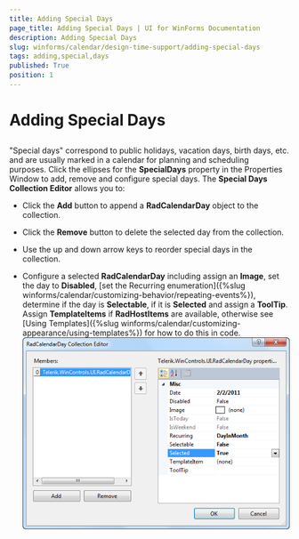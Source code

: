 ```yaml
---
title: Adding Special Days
page_title: Adding Special Days | UI for WinForms Documentation
description: Adding Special Days
slug: winforms/calendar/design-time-support/adding-special-days
tags: adding,special,days
published: True
position: 1
---
```


# Adding Special Days



## 

"Special days" correspond to public holidays, vacation days, birth days, etc. and are usually marked in a calendar for planning and scheduling purposes. Click the ellipses for the __SpecialDays__ property in the Properties Window to add, remove and configure special days. The __Special Days Collection Editor__ allows you to: 

* Click the __Add__ button to append a __RadCalendarDay__ object to the collection.
            

* Click the __Remove__ button to delete the selected day from the collection.
            

* Use the up and down arrow keys to reorder special days in the collection. 

* Configure a selected __RadCalendarDay__ including assign an __Image__, set the day to __Disabled__, [set the Recurring enumeration]({%slug winforms/calendar/customizing-behavior/repeating-events%}), determine if the day is __Selectable__, if it is __Selected__ and assign a __ToolTip__. Assign __TemplateItems__ if __RadHostItems__ are available, otherwise see [Using Templates]({%slug winforms/calendar/customizing-appearance/using-templates%}) for how to do this in code.
             
![calendar-design-time-support-adding-special-dates 001](images/calendar-design-time-support-adding-special-dates001.png)
